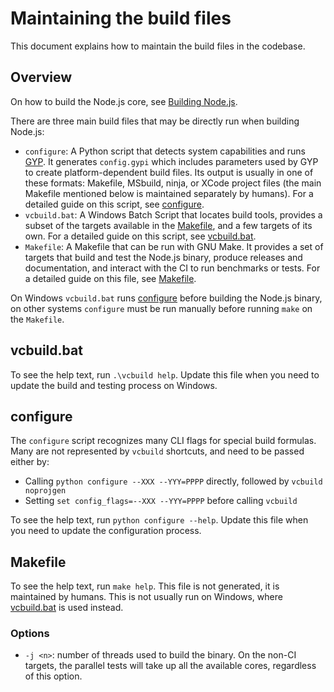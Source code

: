 # Maintaining the build files

This document explains how to maintain the build files in the codebase.

## Overview

On how to build the Node.js core, see [Building Node.js](../../BUILDING.md).

There are three main build files that may be directly run when building Node.js:

* `configure`: A Python script that detects system capabilities and runs
  [GYP][]. It generates `config.gypi` which includes parameters used by GYP to
  create platform-dependent build files. Its output is usually in one of these
  formats: Makefile, MSbuild, ninja, or XCode project files (the main
  Makefile mentioned below is maintained separately by humans). For a detailed
  guide on this script, see [configure](#configure).
* `vcbuild.bat`: A Windows Batch Script that locates build tools, provides a
  subset of the targets available in the [Makefile](#makefile), and a few
  targets of its own. For a detailed guide on this script, see
  [vcbuild.bat](#vcbuildbat).
* `Makefile`: A Makefile that can be run with GNU Make. It provides a set of
  targets that build and test the Node.js binary, produce releases and
  documentation, and interact with the CI to run benchmarks or tests. For a
  detailed guide on this file, see [Makefile](#makefile).

On Windows `vcbuild.bat` runs [configure](#configure) before building the
Node.js binary, on other systems `configure` must be run manually before running
`make` on the `Makefile`.

## vcbuild.bat

To see the help text, run `.\vcbuild help`. Update this file when you need to
update the build and testing process on Windows.

## configure

The `configure` script recognizes many CLI flags for special build formulas.
Many are not represented by `vcbuild` shortcuts, and need to be passed
either by:

* Calling `python configure --XXX --YYY=PPPP` directly, followed by `vcbuild
  noprojgen`
* Setting `set config_flags=--XXX --YYY=PPPP` before calling `vcbuild`

To see the help text, run `python configure --help`. Update this file when you
need to update the configuration process.

## Makefile

To see the help text, run `make help`. This file is not generated, it is
maintained by humans. This is not usually run on Windows, where
[vcbuild.bat](#vcbuildbat) is used instead.

### Options

* `-j <n>`: number of threads used to build the binary. On the non-CI
  targets, the parallel tests will take up all the available cores, regardless
  of this option.

[GYP]: https://gyp.gsrc.io/docs/UserDocumentation.md
